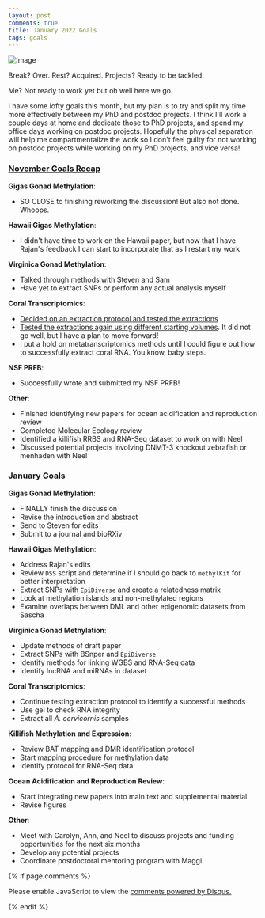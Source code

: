 ```yaml
---
layout: post
comments: true
title: January 2022 Goals
tags: goals
---
```


![image](https://user-images.githubusercontent.com/22335838/148273949-c28b1b61-30bb-485a-bcc2-d55c503d3c59.png)

Break? Over. Rest? Acquired. Projects? Ready to be tackled.

Me? Not ready to work yet but oh well here we go.

I have some lofty goals this month, but my plan is to try and split my time more effectively between my PhD and postdoc projects. I think I'll work a couple days at home and dedicate those to PhD projects, and spend my office days working on postdoc projects. Hopefully the physical separation will help me compartmentalize the work so I don't feel guilty for not working on postdoc projects while working on my PhD projects, and vice versa!

### [November Goals Recap](https://yaaminiv.github.io/November-2021-Goals/)

**Gigas Gonad Methylation**:

- SO CLOSE to finishing reworking the discussion! But also not done. Whoops.

**Hawaii Gigas Methylation**:

- I didn't have time to work on the Hawaii paper, but now that I have Rajan's feedback I can start to incorporate that as I restart my work

**Virginica Gonad Methylation**:

- Talked through methods with Steven and Sam
- Have yet to extract SNPs or perform any actual analysis myself

**Coral Transcriptomics**:

- [Decided on an extraction protocol and tested the extractions](https://yaaminiv.github.io/Coral-Hypoxia-RNA-Extractions/)
- [Tested the extractions again using different starting volumes](https://yaaminiv.github.io/Coral-Hypoxia-RNA-Extractions-Part2/). It did not go well, but I have a plan to move forward!
- I put a hold on metatranscriptomics methods until I could figure out how to successfully extract coral RNA. You know, baby steps.

**NSF PRFB**:

- Successfully wrote and submitted my NSF PRFB!

**Other**:

- Finished identifying new papers for ocean acidification and reproduction review
- Completed Molecular Ecology review
- Identified a killifish RRBS and RNA-Seq dataset to work on with Neel
- Discussed potential projects involving DNMT-3 knockout zebrafish or menhaden with Neel

### January Goals

**Gigas Gonad Methylation**:

- FINALLY finish the discussion
- Revise the introduction and abstract
- Send to Steven for edits
- Submit to a journal and bioRXiv

**Hawaii Gigas Methylation**:

- Address Rajan's edits
- Review `DSS` script and determine if I should go back to `methylKit` for better interpretation
- Extract SNPs with `EpiDiverse` and create a relatedness matrix
- Look at methylation islands and non-methylated regions
- Examine overlaps between DML and other epigenomic datasets from Sascha

**Virginica Gonad Methylation**:

- Update methods of draft paper
- Extract SNPs with BSnper and `EpiDiverse`
- Identify methods for linking WGBS and RNA-Seq data
- Identify lncRNA and miRNAs in dataset

**Coral Transcriptomics**:

- Continue testing extraction protocol to identify a successful methods
- Use gel to check RNA integrity
- Extract all *A. cervicornis* samples

**Killifish Methylation and Expression**:

- Review BAT mapping and DMR identification protocol
- Start mapping procedure for methylation data
- Identify protocol for RNA-Seq data

**Ocean Acidification and Reproduction Review**:

- Start integrating new papers into main text and supplemental material
- Revise figures

**Other**:

- Meet with Carolyn, Ann, and Neel to discuss projects and funding opportunities for the next six months
- Develop any potential projects
- Coordinate postdoctoral mentoring program with Maggi

{% if page.comments %}

<div id="disqus_thread"></div>
<script>

/**
*  RECOMMENDED CONFIGURATION VARIABLES: EDIT AND UNCOMMENT THE SECTION BELOW TO INSERT DYNAMIC VALUES FROM YOUR PLATFORM OR CMS.
*  LEARN WHY DEFINING THESE VARIABLES IS IMPORTANT: https://disqus.com/admin/universalcode/#configuration-variables*/
/*
var disqus_config = function () {
this.page.url = PAGE_URL;  // Replace PAGE_URL with your page's canonical URL variable
this.page.identifier = PAGE_IDENTIFIER; // Replace PAGE_IDENTIFIER with your page's unique identifier variable
};
*/
(function() { // DON'T EDIT BELOW THIS LINE
var d = document, s = d.createElement('script');
s.src = 'https://the-responsible-grad-student.disqus.com/embed.js';
s.setAttribute('data-timestamp', +new Date());
(d.head || d.body).appendChild(s);
})();
</script>
<noscript>Please enable JavaScript to view the <a href="https://disqus.com/?ref_noscript">comments powered by Disqus.</a></noscript>

{% endif %}

<script id="dsq-count-scr" src="//the-responsible-grad-student.disqus.com/count.js" async></script>
